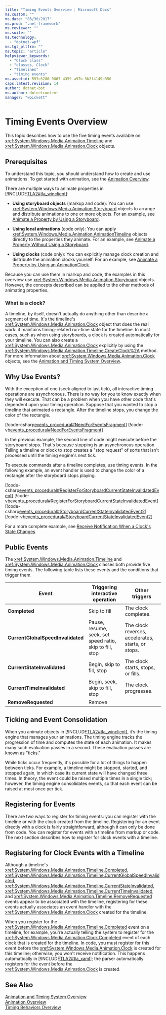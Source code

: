 ```yaml
---
title: "Timing Events Overview | Microsoft Docs"
ms.custom: ""
ms.date: "03/30/2017"
ms.prod: ".net-framework"
ms.reviewer: ""
ms.suite: ""
ms.technology: 
  - "dotnet-wpf"
ms.tgt_pltfrm: ""
ms.topic: "article"
helpviewer_keywords: 
  - "Clock class"
  - "classes, Clock"
  - "Timelines"
  - "timing events"
ms.assetid: 597e3280-0867-4359-a97b-5b2f4149e350
caps.latest.revision: 14
author: dotnet-bot
ms.author: dotnetcontent
manager: "wpickett"
---
```

# Timing Events Overview
This topic describes how to use the five timing events available on              <xref:System.Windows.Media.Animation.Timeline> and              <xref:System.Windows.Media.Animation.Clock> objects.  
  
<a name="autoTopLevelSectionsOUTLINE0"></a>   
## Prerequisites  
 To understand this topic, you should understand how to create and use animations. To get started with animation, see the                  [Animation Overview](../../../../docs/framework/wpf/graphics-multimedia/animation-overview.md).  
  
 There are multiple ways to animate properties in                  [!INCLUDE[TLA2#tla_winclient](../../../../includes/tla2sharptla-winclient-md.md)]:  
  
-   **Using storyboard objects** (markup and code): You can use                          <xref:System.Windows.Media.Animation.Storyboard> objects to arrange and distribute animations to one or more objects. For an example, see                          [Animate a Property by Using a Storyboard](../../../../docs/framework/wpf/graphics-multimedia/how-to-animate-a-property-by-using-a-storyboard.md).  
  
-   **Using local animations** (code only): You can apply                          <xref:System.Windows.Media.Animation.AnimationTimeline> objects directly to the properties they animate. For an example, see                          [Animate a Property Without Using a Storyboard](../../../../docs/framework/wpf/graphics-multimedia/how-to-animate-a-property-without-using-a-storyboard.md).  
  
-   **Using clocks** (code only): You can explicitly manage clock creation and distribute the animation clocks yourself.  For an example, see                          [Animate a Property by Using an AnimationClock](../../../../docs/framework/wpf/graphics-multimedia/how-to-animate-a-property-by-using-an-animationclock.md).  
  
 Because you can use them in markup and code, the examples in this overview use                  <xref:System.Windows.Media.Animation.Storyboard> objects. However, the concepts described can be applied to the other methods of animating properties.  
  
### What is a clock?  
 A timeline, by itself, doesn't actually do anything other than describe a segment of time. It's the timeline's                          <xref:System.Windows.Media.Animation.Clock> object that does the real work: it maintains timing-related run-time state for the timeline. In most cases, such as when using storyboards, a clock is created automatically for your timeline. You can also create a                          <xref:System.Windows.Media.Animation.Clock> explicitly by using the                          <xref:System.Windows.Media.Animation.Timeline.CreateClock%2A> method. For more information about                          <xref:System.Windows.Media.Animation.Clock> objects, see the                          [Animation and Timing System Overview](../../../../docs/framework/wpf/graphics-multimedia/animation-and-timing-system-overview.md).  
  
## Why Use Events?  
 With the exception of one (seek aligned to last tick), all interactive timing operations are asynchronous. There is no way for you to know exactly when they will execute. That can be a problem when you have other code that's dependent upon your timing operation. Suppose that you wanted to stop a timeline that animated a rectangle. After the timeline stops, you change the color of the rectangle.  
  
 [!code-csharp[events_procedural#NeedForEventsFragment](../../../../samples/snippets/csharp/VS_Snippets_Wpf/events_procedural/CSharp/EventExample.cs#needforeventsfragment)]
 [!code-vb[events_procedural#NeedForEventsFragment](../../../../samples/snippets/visualbasic/VS_Snippets_Wpf/events_procedural/VisualBasic/EventExample.vb#needforeventsfragment)]  
  
 In the previous example, the second line of code might execute before the storyboard stops. That's because stopping is an asynchronous operation. Telling a timeline or clock to stop creates a "stop request" of sorts that isn't processed until the timing engine's next tick.  
  
 To execute commands after a timeline completes, use timing events. In the following example, an event handler is used to change the color of a rectangle after the storyboard stops playing.  
  
 [!code-csharp[events_procedural#RegisterForStoryboardCurrentStateInvalidatedEvent](../../../../samples/snippets/csharp/VS_Snippets_Wpf/events_procedural/CSharp/EventExample.cs#registerforstoryboardcurrentstateinvalidatedevent)]
 [!code-vb[events_procedural#RegisterForStoryboardCurrentStateInvalidatedEvent](../../../../samples/snippets/visualbasic/VS_Snippets_Wpf/events_procedural/VisualBasic/EventExample.vb#registerforstoryboardcurrentstateinvalidatedevent)]  
[!code-csharp[events_procedural#StoryboardCurrentStateInvalidatedEvent2](../../../../samples/snippets/csharp/VS_Snippets_Wpf/events_procedural/CSharp/EventExample.cs#storyboardcurrentstateinvalidatedevent2)]
[!code-vb[events_procedural#StoryboardCurrentStateInvalidatedEvent2](../../../../samples/snippets/visualbasic/VS_Snippets_Wpf/events_procedural/VisualBasic/EventExample.vb#storyboardcurrentstateinvalidatedevent2)]  
  
 For a more complete example, see                  [Receive Notification When a Clock's State Changes](../../../../docs/framework/wpf/graphics-multimedia/how-to-receive-notification-when-clock-state-changes.md).  
  
## Public Events  
 The                  <xref:System.Windows.Media.Animation.Timeline> and                  <xref:System.Windows.Media.Animation.Clock> classes both provide five timing events. The following table lists these events and the conditions that trigger them.  
  
|Event|Triggering interactive operation|Other triggers|  
|-----------|--------------------------------------|--------------------|  
|**Completed**|Skip to fill|The clock completes.|  
|**CurrentGlobalSpeedInvalidated**|Pause, resume, seek, set speed ratio, skip to fill, stop|The clock reverses, accelerates, starts, or stops.|  
|**CurrentStateInvalidated**|Begin, skip to fill, stop|The clock starts, stops, or fills.|  
|**CurrentTimeInvalidated**|Begin, seek, skip to fill, stop|The clock progresses.|  
|**RemoveRequested**|Remove||  
  
## Ticking and Event Consolidation  
 When you animate objects in                  [!INCLUDE[TLA2#tla_winclient](../../../../includes/tla2sharptla-winclient-md.md)], it’s the timing engine that manages your animations. The timing engine tracks the progression of time and computes the state of each animation. It makes many such evaluation passes in a second. These evaluation passes are known as "ticks."  
  
 While ticks occur frequently, it's possible for a lot of things to happen between ticks. For example, a timeline might be stopped, started, and stopped again, in which case its current state will have changed three times. In theory, the event could be raised multiple times in a single tick; however, the timing engine consolidates events, so that each event can be raised at most once per tick.  
  
## Registering for Events  
 There are two ways to register for timing events: you can register with the timeline or with the clock created from the timeline. Registering for an event directly with a clock is fairly straightforward, although it can only be done from code. You can register for events with a timeline from markup or code. The next section describes how to register for clock events with a timeline.  
  
<a name="registeringforclockeventswithatimeline"></a>   
## Registering for Clock Events with a Timeline  
 Although a timeline's                  <xref:System.Windows.Media.Animation.Timeline.Completed>,                  <xref:System.Windows.Media.Animation.Timeline.CurrentGlobalSpeedInvalidated>,                  <xref:System.Windows.Media.Animation.Timeline.CurrentStateInvalidated>,                  <xref:System.Windows.Media.Animation.Timeline.CurrentTimeInvalidated>, and                  <xref:System.Windows.Media.Animation.Timeline.RemoveRequested> events appear to be associated with the timeline, registering for these events actually associates an event handler with the                  <xref:System.Windows.Media.Animation.Clock> created for the timeline.  
  
 When you register for the                  <xref:System.Windows.Media.Animation.Timeline.Completed> event on a timeline, for example, you're actually telling the system to register for the                  <xref:System.Windows.Media.Animation.Clock.Completed> event of each clock that is created for the timeline. In code, you must register for this event before the                  <xref:System.Windows.Media.Animation.Clock> is created for this timeline; otherwise, you won't receive notification. This happens automatically in                  [!INCLUDE[TLA2#tla_xaml](../../../../includes/tla2sharptla-xaml-md.md)]; the parser automatically registers for the event before the                  <xref:System.Windows.Media.Animation.Clock> is created.  
  
## See Also  
 [Animation and Timing System Overview](../../../../docs/framework/wpf/graphics-multimedia/animation-and-timing-system-overview.md)   
 [Animation Overview](../../../../docs/framework/wpf/graphics-multimedia/animation-overview.md)   
 [Timing Behaviors Overview](../../../../docs/framework/wpf/graphics-multimedia/timing-behaviors-overview.md)